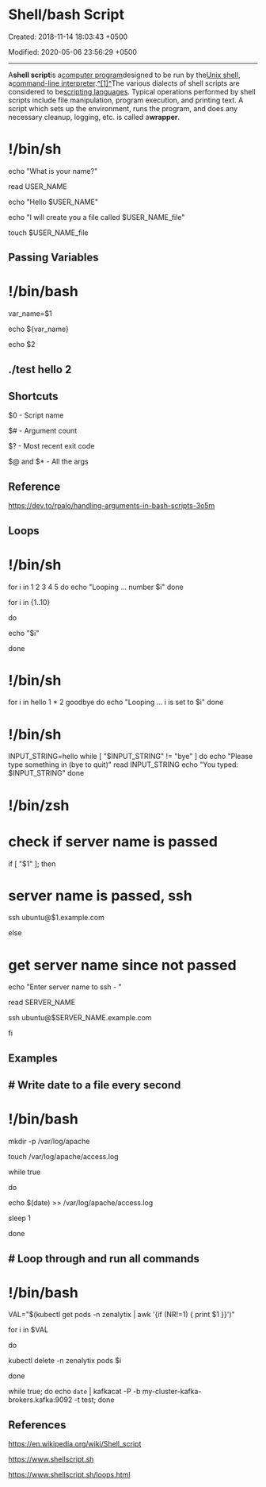 # Shell/bash Script

Created: 2018-11-14 18:03:43 +0500

Modified: 2020-05-06 23:56:29 +0500

---

A**shell script**is a[computer program](https://en.wikipedia.org/wiki/Computer_program)designed to be run by the[Unix shell](https://en.wikipedia.org/wiki/Unix_shell), a[command-line interpreter](https://en.wikipedia.org/wiki/Command-line_interpreter).[^[1]^](https://en.wikipedia.org/wiki/Shell_script#cite_note-1)The various dialects of shell scripts are considered to be[scripting languages](https://en.wikipedia.org/wiki/Scripting_language). Typical operations performed by shell scripts include file manipulation, program execution, and printing text. A script which sets up the environment, runs the program, and does any necessary cleanup, logging, etc. is called a**wrapper**.

# !/bin/sh

echo "What is your name?"

read USER_NAME

echo "Hello $USER_NAME"

echo "I will create you a file called $USER_NAME_file"

touch $USER_NAME_file

## Passing Variables

# !/bin/bash

var_name=$1

echo ${var_name}

echo $2

## ./test hello 2

## Shortcuts

$0 - Script name

$# - Argument count

$? - Most recent exit code

$@ and $* - All the args

## Reference

<https://dev.to/rpalo/handling-arguments-in-bash-scripts-3o5m>

## Loops

# !/bin/sh

for i in 1 2 3 4 5
do
echo "Looping ... number $i"
done

for i in {1..10}

do

echo "$i"

done

# !/bin/sh

for i in hello 1 * 2 goodbye
do
echo "Looping ... i is set to $i"
done

# !/bin/sh

INPUT_STRING=hello
while [ "$INPUT_STRING" != "bye" ]
do
echo "Please type something in (bye to quit)"
read INPUT_STRING
echo "You typed: $INPUT_STRING"
done

# !/bin/zsh

# check if server name is passed

if [ "$1" ]; then

# server name is passed, ssh

ssh ubuntu@$1.example.com

else

# get server name since not passed

echo "Enter server name to ssh - "

read SERVER_NAME

ssh ubuntu@$SERVER_NAME.example.com

fi

## Examples

## # Write date to a file every second

# !/bin/bash

mkdir -p /var/log/apache

touch /var/log/apache/access.log

while true

do

echo $(date) >> /var/log/apache/access.log

sleep 1

done

## # Loop through and run all commands

# !/bin/bash

VAL="$(kubectl get pods -n zenalytix | awk '{if (NR!=1) { print $1 }}')"

for i in $VAL

do

kubectl delete -n zenalytix pods $i

done

while true; do echo `date` | kafkacat -P -b my-cluster-kafka-brokers.kafka:9092 -t test; done

## References

<https://en.wikipedia.org/wiki/Shell_script>

<https://www.shellscript.sh>

<https://www.shellscript.sh/loops.html>
